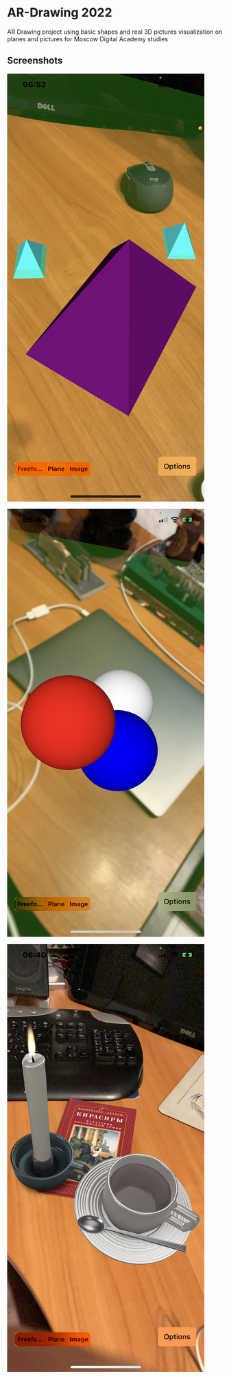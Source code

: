# AR-Drawing 2022

AR Drawing project using basic shapes and real 3D pictures visualization on planes and pictures for Moscow Digital Academy studies

## Screenshots

![Screenshot01](https://github.com/Vitalis25/AR-Drawing-2022/blob/master/ARKit-Drawing/Screenshots/Screenshot01.PNG?raw=true)

![Screenshot02](https://github.com/Vitalis25/AR-Drawing-2022/blob/master/ARKit-Drawing/Screenshots/Screenshot02.PNG?raw=true)

![Screenshot03](https://github.com/Vitalis25/AR-Drawing-2022/blob/master/ARKit-Drawing/Screenshots/Screenshot03.PNG?raw=true)
